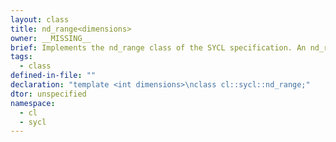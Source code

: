 ```yaml
---
layout: class
title: nd_range<dimensions>
owner: __MISSING__
brief: Implements the nd_range class of the SYCL specification. An nd_range contains a global and a local range and an offset.
tags:
  - class
defined-in-file: ""
declaration: "template <int dimensions>\nclass cl::sycl::nd_range;"
dtor: unspecified
namespace:
  - cl
  - sycl
---
```

